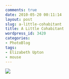 ```yaml
---
comments: true
date: 2010-05-20 00:11:14
layout: post
slug: a-little-cohabitant
title: A Little Cohabitant
wordpress_id: 3420
categories:
- PhotoBlog
tags:
- Elizabeth Upton
- mouse
---
```


![](http://ryanfitzer.com/main/wp-content/uploads/2010/05/mouse.jpg)
